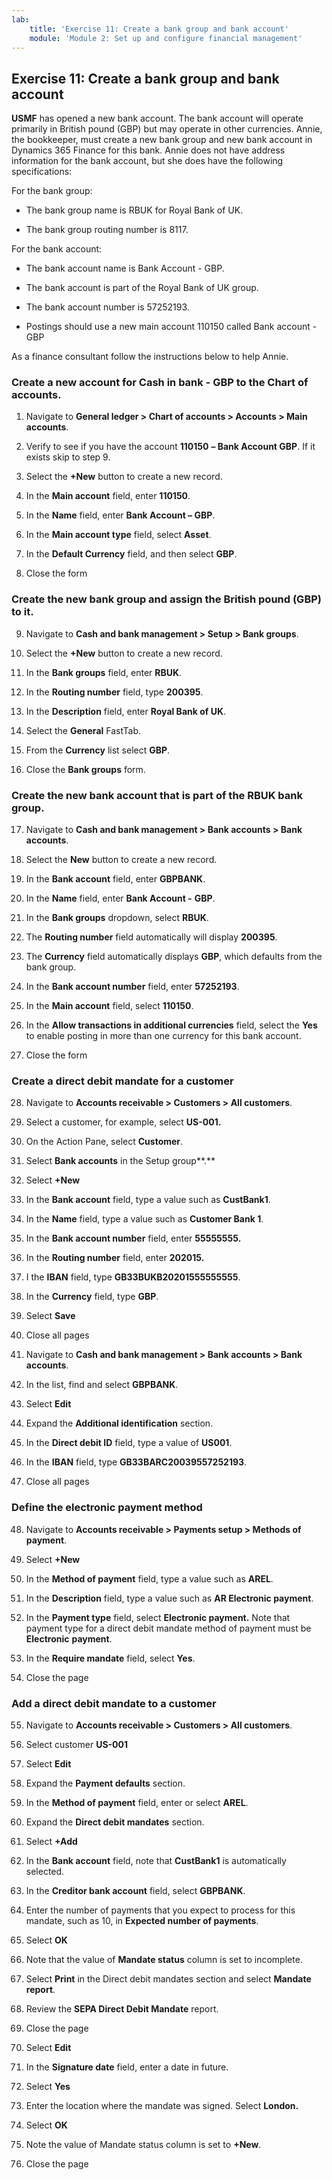 ```yaml
---
lab:
    title: 'Exercise 11: Create a bank group and bank account'
    module: 'Module 2: Set up and configure financial management'
---
```



## Exercise 11: Create a bank group and bank account

**USMF** has opened a new bank account. The bank account will operate primarily in British pound (GBP) but may operate in other currencies. Annie, the bookkeeper, must create a new bank group and new bank account in Dynamics 365 Finance for this bank. Annie does not have address information for the bank account, but she does have the following specifications:



For the bank group:

- The bank group name is RBUK for Royal Bank of UK.

- The bank group routing number is 8117.

 

For the bank account:

- The bank account name is Bank Account - GBP.

- The bank account is part of the Royal Bank of UK group.

- The bank account number is 57252193.

- Postings should use a new main account 110150 called Bank account - GBP

As a finance consultant follow the instructions below to help Annie.

### Create a new account for Cash in bank - GBP to the Chart of accounts.

1. Navigate to **General ledger &gt; Chart of accounts &gt; Accounts &gt; Main accounts**.

2. Verify to see if you have the account **110150** **– Bank Account GBP**. If it exists skip to step 9.

3. Select the **+New** button to create a new record.

4. In the **Main account** field, enter **110150**.

5. In the **Name** field, enter **Bank Account – GBP**.

6. In the **Main account type** field, select **Asset**.

7. In the **Default Currency** field, and then select **GBP**.

8. Close the form

### Create the new bank group and assign the British pound (GBP) to it.

9. Navigate to **Cash and bank management &gt; Setup &gt; Bank groups**.

10. Select the **+New** button to create a new record.

11. In the **Bank groups** field, enter **RBUK**.

12. In the **Routing number** field, type **200395**.

13. In the **Description** field, enter **Royal Bank of UK**.

14. Select the **General** FastTab.

15. From the **Currency** list select **GBP**.

16. Close the **Bank groups** form.

### Create the new bank account that is part of the RBUK bank group.

17. Navigate to **Cash and bank management &gt; Bank accounts &gt; Bank accounts**.

18. Select the **New** button to create a new record.

19. In the **Bank account** field, enter **GBPBANK**.

20. In the **Name** field, enter **Bank Account -** **GBP**.

21. In the **Bank groups** dropdown, select **RBUK**.

22. The **Routing number** field automatically will display **200395**.

23. The **Currency** field automatically displays **GBP**, which defaults from the bank group.

24. In the **Bank account number** field, enter **57252193**.

25. In the **Main account** field, select **110150**.

26. In the **Allow transactions in additional currencies** field, select the **Yes** to enable posting in more than one currency for this bank account.

27. Close the form

 

### Create a direct debit mandate for a customer

28. Navigate to **Accounts receivable &gt; Customers &gt; All customers**.

29. Select a customer, for example, select **US-001.**

30. On the Action Pane, select **Customer**.

31. Select **Bank accounts** in the Setup group**.**

32. Select **+New**

33. In the **Bank account** field, type a value such as **CustBank1**.

34. In the **Name** field, type a value such as **Customer Bank 1**.

35. In the **Bank account number** field, enter **55555555.**

36. In the **Routing number** field, enter **202015.**

37. I the **IBAN** field, type **GB33BUKB20201555555555**.

38. In the **Currency** field, type **GBP**.

39. Select **Save**

40. Close all pages

41. Navigate to **Cash and bank management &gt; Bank accounts &gt; Bank accounts**.

42. In the list, find and select **GBPBANK**.

43. Select **Edit**

44. Expand the **Additional identification** section.

45. In the **Direct debit ID** field, type a value of **US001**.

46. In the **IBAN** field, type **GB33BARC20039557252193**.

47. Close all pages

### Define the electronic payment method

48. Navigate to **Accounts receivable &gt; Payments setup &gt; Methods of payment**.

49. Select **+New**

50. In the **Method of payment** field, type a value such as **AREL**.

51. In the **Description** field, type a value such as **AR Electronic payment**.

52. In the **Payment type** field, select **Electronic payment.** Note that payment type for a direct debit mandate method of payment must be **Electronic** **payment**.

53. In the **Require mandate** field, select **Yes**.

54. Close the page

### Add a direct debit mandate to a customer

55. Navigate to **Accounts receivable &gt; Customers &gt; All customers**.

56. Select customer **US-001**

57. Select **Edit**

58. Expand the **Payment defaults** section.

59. In the **Method of payment** field, enter or select **AREL**.

60. Expand the **Direct debit mandates** section.

61. Select **+Add**

62. In the **Bank account** field, note that **CustBank1** is automatically selected.

63. In the **Creditor bank account** field, select **GBPBANK**.

64. Enter the number of payments that you expect to process for this mandate, such as 10, in **Expected number of payments**.

65. Select **OK**

66. Note that the value of **Mandate status** column is set to incomplete.

67. Select **Print** in the Direct debit mandates section and select **Mandate report**.

68. Review the **SEPA Direct Debit Mandate** report.

69. Close the page

70. Select **Edit**

71. In the **Signature date** field, enter a date in future.

72. Select **Yes**

73. Enter the location where the mandate was signed. Select **London.**

74. Select **OK**

75. Note the value of Mandate status column is set to **+New**.

76. Close the page


